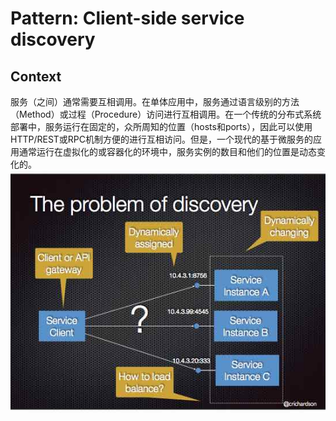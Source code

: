 # Pattern: Client-side service discovery

## Context
服务（之间）通常需要互相调用。在单体应用中，服务通过语言级别的方法（Method）或过程（Procedure）访问进行互相调用。在一个传统的分布式系统部署中，服务运行在固定的，众所周知的位置（hosts和ports），因此可以使用HTTP/REST或RPC机制方便的进行互相访问。但是，一个现代的基于微服务的应用通常运行在虚拟化的或容器化的环境中，服务实例的数目和他们的位置是动态变化的。
![The problem of discovery](discovery-problem.jpg)
